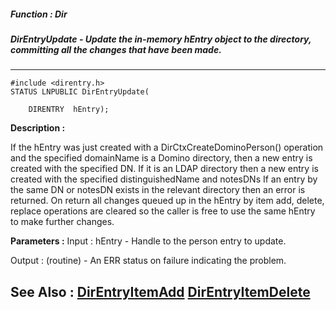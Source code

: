 ##### Function : Dir
##### DirEntryUpdate - Update the in-memory  hEntry object to the directory, committing all the changes that have been made.
---
```
#include <direntry.h>
STATUS LNPUBLIC DirEntryUpdate(

	DIRENTRY  hEntry);
```
**Description :**

If the hEntry was just created with a DirCtxCreateDominoPerson() operation and 
the specified domainName is a Domino directory, then a new entry is created 
with the specified DN. If it is an LDAP directory then a new entry is created 
with the specified distinguishedName and notesDNs If an entry by the same DN or 
notesDN exists in the relevant directory then an error is returned. 
        On return all changes queued up in the hEntry by item add, delete, 
replace operations are cleared so the caller is free to use the same hEntry to 
make further changes.

**Parameters :**
Input :
hEntry  -  Handle to the person entry to update.

Output :
(routine)  -  An ERR status on failure indicating the problem. 



**See Also :**
[DirEntryItemAdd](/domino-c-api-docs/reference/Func/DirEntryItemAdd)
[DirEntryItemDelete](/domino-c-api-docs/reference/Func/DirEntryItemDelete)
---

